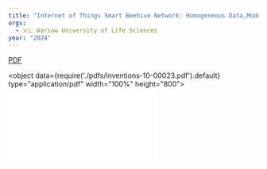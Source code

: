 ```yaml
---
title: "Internet of Things Smart Beehive Network: Homogeneous Data,Modeling, and Forecasting the Honey Robbing Phenomenon"
orgs:
  - 🇵🇱 Warsaw University of Life Sciences
year: "2024"
---
```

[PDF](pdfs/inventions-10-00023.pdf)

<object data={require('./pdfs/inventions-10-00023.pdf').default} type="application/pdf" width="100%" height="800"></object>
![](pdfs/inventions-10-00023.pdf)